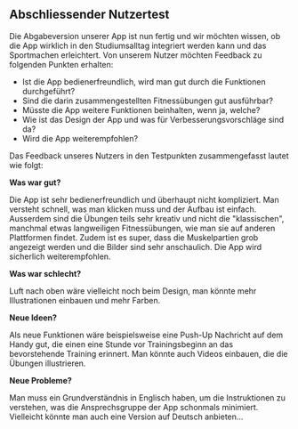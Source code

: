 
## Abschliessender Nutzertest

Die Abgabeversion unserer App ist nun fertig und wir möchten wissen, ob die App wirklich in den Studiumsalltag integriert werden kann und das Sportmachen erleichtert. Von unserem Nutzer möchten Feedback zu folgenden Punkten erhalten:

- Ist die App bedienerfreundlich, wird man gut durch die Funktionen durchgeführt?
- Sind die darin zusammengestellten Fitnessübungen gut ausführbar?
- Müsste die App weitere Funktionen beinhalten, wenn ja, welche?
- Wie ist das Design der App und was für Verbesserungsvorschläge sind da?
- Wird die App weiterempfohlen?

Das Feedback unseres Nutzers in den Testpunkten zusammengefasst lautet wie folgt:

**Was war gut?**

Die App ist sehr bedienerfreundlich und überhaupt nicht kompliziert. Man versteht schnell, was man klicken muss und der Aufbau ist einfach. Ausserdem sind die Übungen teils sehr kreativ und nicht die "klassischen", manchmal etwas langweiligen Fitnessübungen, wie man sie auf anderen Plattformen findet. Zudem ist es super, dass die Muskelpartien grob angezeigt werden und die Bilder sind sehr anschaulich. Die App wird sicherlich weiterempfohlen.

**Was war schlecht?**

Luft nach oben wäre vielleicht noch beim Design, man könnte mehr Illustrationen einbauen und mehr Farben. 


**Neue Ideen?**

Als neue Funktionen wäre beispielsweise eine Push-Up Nachricht auf dem Handy gut, die einen eine Stunde vor Trainingsbeginn an das bevorstehende Training erinnert. Man könnte auch Videos einbauen, die die Übungen illustrieren. 

**Neue Probleme?**

Man muss ein Grundverständnis in Englisch haben, um die Instruktionen zu verstehen, was die Ansprechsgruppe der App schonmals minimiert. Vielleicht könnte man auch eine Version auf Deutsch anbieten...




